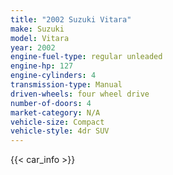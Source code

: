 ```yaml
---
title: "2002 Suzuki Vitara"
make: Suzuki
model: Vitara
year: 2002
engine-fuel-type: regular unleaded
engine-hp: 127
engine-cylinders: 4
transmission-type: Manual
driven-wheels: four wheel drive
number-of-doors: 4
market-category: N/A
vehicle-size: Compact
vehicle-style: 4dr SUV
---
```


{{< car_info >}}
